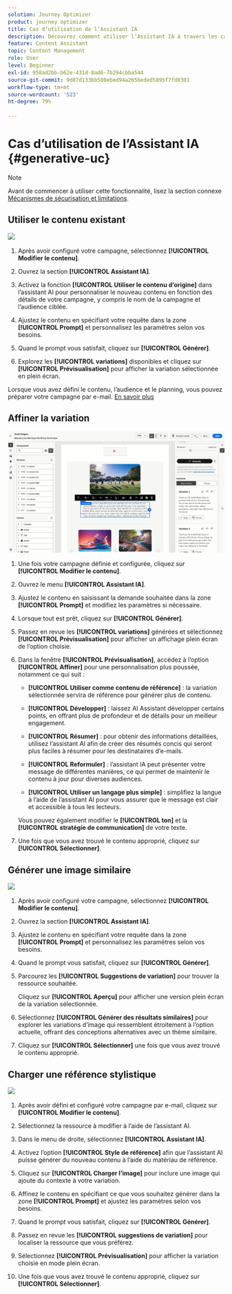 ```yaml
---
solution: Journey Optimizer
product: journey optimizer
title: Cas d’utilisation de l’Assistant IA
description: Découvrez comment utiliser l’Assistant IA à travers les cas d’utilisation.
feature: Content Assistant
topic: Content Management
role: User
level: Beginner
exl-id: 958ad2bb-b62e-431d-8ad6-7b294cbba544
source-git-commit: 9d87d133bb580ebed94a265beded5895f7fd0301
workflow-type: tm+mt
source-wordcount: '523'
ht-degree: 79%

---
```


# Cas d’utilisation de l’Assistant IA {#generative-uc}

>[!NOTE]
>
>Avant de commencer à utiliser cette fonctionnalité, lisez la section connexe [Mécanismes de sécurisation et limitations](gs-generative.md#generative-guardrails).

## Utiliser le contenu existant

![](assets/do-not-localize/gen-ai-reuse-text.gif)

1. Après avoir configuré votre campagne, sélectionnez **[!UICONTROL Modifier le contenu]**.

1. Ouvrez la section **[!UICONTROL Assistant IA]**.

1. Activez la fonction **[!UICONTROL Utiliser le contenu d’origine]** dans l’assistant AI pour personnaliser le nouveau contenu en fonction des détails de votre campagne, y compris le nom de la campagne et l’audience ciblée.

1. Ajustez le contenu en spécifiant votre requête dans la zone **[!UICONTROL Prompt]** et personnalisez les paramètres selon vos besoins.

1. Quand le prompt vous satisfait, cliquez sur **[!UICONTROL Générer]**.

1. Explorez les **[!UICONTROL variations]** disponibles et cliquez sur **[!UICONTROL Prévisualisation]** pour afficher la variation sélectionnée en plein écran.

Lorsque vous avez défini le contenu, l’audience et le planning, vous pouvez préparer votre campagne par e-mail. [En savoir plus](../campaigns/review-activate-campaign.md)

## Affiner la variation

![](assets/do-not-localize/gen-ai-variation.gif)

1. Une fois votre campagne définie et configurée, cliquez sur **[!UICONTROL Modifier le contenu]**.

1. Ouvrez le menu **[!UICONTROL Assistant IA]**.

1. Ajustez le contenu en saisissant la demande souhaitée dans la zone **[!UICONTROL Prompt]** et modifiez les paramètres si nécessaire.

1. Lorsque tout est prêt, cliquez sur **[!UICONTROL Générer]**.

1. Passez en revue les **[!UICONTROL variations]** générées et sélectionnez **[!UICONTROL Prévisualisation]** pour afficher un affichage plein écran de l’option choisie.

1. Dans la fenêtre **[!UICONTROL Prévisualisation]**, accédez à l’option **[!UICONTROL Affiner]** pour une personnalisation plus poussée, notamment ce qui suit :

   * **[!UICONTROL Utiliser comme contenu de référence]** : la variation sélectionnée servira de référence pour générer plus de contenu.

   * **[!UICONTROL Développer]** : laissez AI Assistant développer certains points, en offrant plus de profondeur et de détails pour un meilleur engagement.

   * **[!UICONTROL Résumer]** : pour obtenir des informations détaillées, utilisez l’assistant AI afin de créer des résumés concis qui seront plus faciles à résumer pour les destinataires d’e-mails.

   * **[!UICONTROL Reformuler]** : l’assistant IA peut présenter votre message de différentes manières, ce qui permet de maintenir le contenu à jour pour diverses audiences.

   * **[!UICONTROL Utiliser un langage plus simple]** : simplifiez la langue à l’aide de l’assistant AI pour vous assurer que le message est clair et accessible à tous les lecteurs.

   Vous pouvez également modifier le **[!UICONTROL ton]** et la **[!UICONTROL stratégie de communication]** de votre texte.

1. Une fois que vous avez trouvé le contenu approprié, cliquez sur **[!UICONTROL Sélectionner]**.

## Générer une image similaire

![](assets/do-not-localize/uc-image-similar.gif)

1. Après avoir configuré votre campagne, sélectionnez **[!UICONTROL Modifier le contenu]**.

1. Ouvrez la section **[!UICONTROL Assistant IA]**.

1. Ajustez le contenu en spécifiant votre requête dans la zone **[!UICONTROL Prompt]** et personnalisez les paramètres selon vos besoins.

1. Quand le prompt vous satisfait, cliquez sur **[!UICONTROL Générer]**.

1. Parcourez les **[!UICONTROL Suggestions de variation]** pour trouver la ressource souhaitée.

   Cliquez sur **[!UICONTROL Aperçu]** pour afficher une version plein écran de la variation sélectionnée.

1. Sélectionnez **[!UICONTROL Générer des résultats similaires]** pour explorer les variations d’image qui ressemblent étroitement à l’option actuelle, offrant des conceptions alternatives avec un thème similaire.

1. Cliquez sur **[!UICONTROL Sélectionner]** une fois que vous avez trouvé le contenu approprié.

## Charger une référence stylistique

![](assets/do-not-localize/uc-image-reference.gif)

1. Après avoir défini et configuré votre campagne par e-mail, cliquez sur **[!UICONTROL Modifier le contenu]**.

1. Sélectionnez la ressource à modifier à l’aide de l’assistant AI.

1. Dans le menu de droite, sélectionnez **[!UICONTROL Assistant IA]**.

1. Activez l’option **[!UICONTROL Style de référence]** afin que l’assistant AI puisse générer du nouveau contenu à l’aide du matériau de référence.

1. Cliquez sur **[!UICONTROL Charger l’image]** pour inclure une image qui ajoute du contexte à votre variation.

1. Affinez le contenu en spécifiant ce que vous souhaitez générer dans la zone **[!UICONTROL Prompt]** et ajustez les paramètres selon vos besoins.

1. Quand le prompt vous satisfait, cliquez sur **[!UICONTROL Générer]**.

1. Passez en revue les **[!UICONTROL suggestions de variation]** pour localiser la ressource que vous préférez.

1. Sélectionnez **[!UICONTROL Prévisualisation]** pour afficher la variation choisie en mode plein écran.

1. Une fois que vous avez trouvé le contenu approprié, cliquez sur **[!UICONTROL Sélectionner]**.
